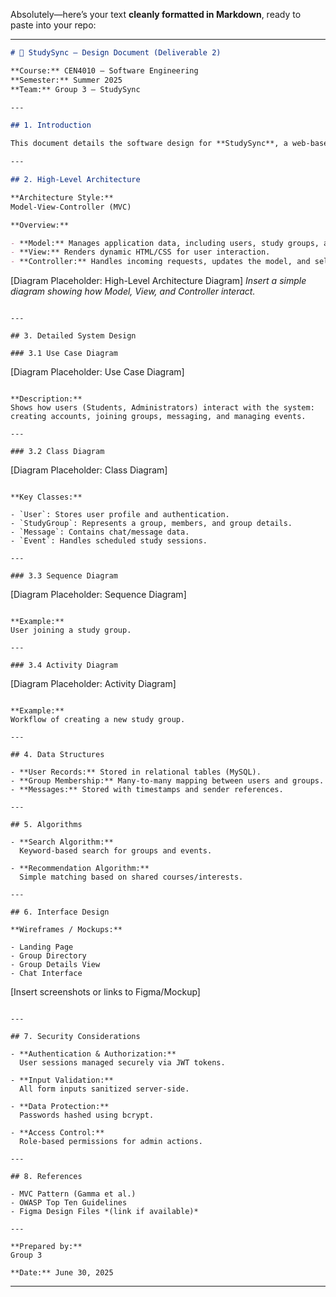 Absolutely—here’s your text **cleanly formatted in Markdown**, ready to paste into your repo:

---

```markdown
# 📘 StudySync – Design Document (Deliverable 2)

**Course:** CEN4010 – Software Engineering  
**Semester:** Summer 2025  
**Team:** Group 3 – StudySync  

---

## 1. Introduction

This document details the software design for **StudySync**, a web-based platform that enables university students to create, find, and join study groups. The design focuses on a clear separation of concerns, modular development, and user-centric features to streamline group collaboration.

---

## 2. High-Level Architecture

**Architecture Style:**  
Model-View-Controller (MVC)

**Overview:**

- **Model:** Manages application data, including users, study groups, and events.
- **View:** Renders dynamic HTML/CSS for user interaction.
- **Controller:** Handles incoming requests, updates the model, and selects the appropriate view.

```

\[Diagram Placeholder: High-Level Architecture Diagram]
*Insert a simple diagram showing how Model, View, and Controller interact.*

```

---

## 3. Detailed System Design

### 3.1 Use Case Diagram

```

\[Diagram Placeholder: Use Case Diagram]

```

**Description:**  
Shows how users (Students, Administrators) interact with the system: creating accounts, joining groups, messaging, and managing events.

---

### 3.2 Class Diagram

```

\[Diagram Placeholder: Class Diagram]

```

**Key Classes:**

- `User`: Stores user profile and authentication.
- `StudyGroup`: Represents a group, members, and group details.
- `Message`: Contains chat/message data.
- `Event`: Handles scheduled study sessions.

---

### 3.3 Sequence Diagram

```

\[Diagram Placeholder: Sequence Diagram]

```

**Example:**  
User joining a study group.

---

### 3.4 Activity Diagram

```

\[Diagram Placeholder: Activity Diagram]

```

**Example:**  
Workflow of creating a new study group.

---

## 4. Data Structures

- **User Records:** Stored in relational tables (MySQL).
- **Group Membership:** Many-to-many mapping between users and groups.
- **Messages:** Stored with timestamps and sender references.

---

## 5. Algorithms

- **Search Algorithm:**  
  Keyword-based search for groups and events.

- **Recommendation Algorithm:**  
  Simple matching based on shared courses/interests.

---

## 6. Interface Design

**Wireframes / Mockups:**

- Landing Page
- Group Directory
- Group Details View
- Chat Interface

```

\[Insert screenshots or links to Figma/Mockup]

```

---

## 7. Security Considerations

- **Authentication & Authorization:**  
  User sessions managed securely via JWT tokens.

- **Input Validation:**  
  All form inputs sanitized server-side.

- **Data Protection:**  
  Passwords hashed using bcrypt.

- **Access Control:**  
  Role-based permissions for admin actions.

---

## 8. References

- MVC Pattern (Gamma et al.)
- OWASP Top Ten Guidelines
- Figma Design Files *(link if available)*

---

**Prepared by:**  
Group 3  

**Date:** June 30, 2025
```

---

